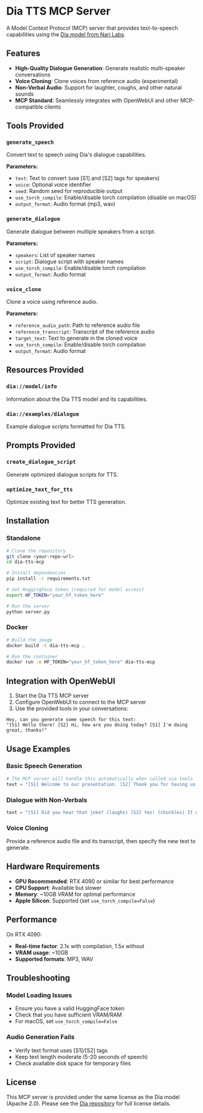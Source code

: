 # Dia TTS MCP Server

A Model Context Protocol (MCP) server that provides text-to-speech capabilities using the [Dia model from Nari Labs](https://github.com/nari-labs/dia).

## Features

- **High-Quality Dialogue Generation**: Generate realistic multi-speaker conversations
- **Voice Cloning**: Clone voices from reference audio (experimental)
- **Non-Verbal Audio**: Support for laughter, coughs, and other natural sounds
- **MCP Standard**: Seamlessly integrates with OpenWebUI and other MCP-compatible clients

## Tools Provided

### `generate_speech`
Convert text to speech using Dia's dialogue capabilities.

**Parameters:**
- `text`: Text to convert (use [S1] and [S2] tags for speakers)
- `voice`: Optional voice identifier
- `seed`: Random seed for reproducible output
- `use_torch_compile`: Enable/disable torch compilation (disable on macOS)
- `output_format`: Audio format (mp3, wav)

### `generate_dialogue`
Generate dialogue between multiple speakers from a script.

**Parameters:**
- `speakers`: List of speaker names
- `script`: Dialogue script with speaker names
- `use_torch_compile`: Enable/disable torch compilation
- `output_format`: Audio format

### `voice_clone`
Clone a voice using reference audio.

**Parameters:**
- `reference_audio_path`: Path to reference audio file
- `reference_transcript`: Transcript of the reference audio
- `target_text`: Text to generate in the cloned voice
- `use_torch_compile`: Enable/disable torch compilation
- `output_format`: Audio format

## Resources Provided

### `dia://model/info`
Information about the Dia TTS model and its capabilities.

### `dia://examples/dialogue`
Example dialogue scripts formatted for Dia TTS.

## Prompts Provided

### `create_dialogue_script`
Generate optimized dialogue scripts for TTS.

### `optimize_text_for_tts`
Optimize existing text for better TTS generation.

## Installation

### Standalone

```bash
# Clone the repository
git clone <your-repo-url>
cd dia-tts-mcp

# Install dependencies
pip install -r requirements.txt

# Set HuggingFace token (required for model access)
export HF_TOKEN="your_hf_token_here"

# Run the server
python server.py
```

### Docker

```bash
# Build the image
docker build -t dia-tts-mcp .

# Run the container
docker run -e HF_TOKEN="your_hf_token_here" dia-tts-mcp
```

## Integration with OpenWebUI

1. Start the Dia TTS MCP server
2. Configure OpenWebUI to connect to the MCP server
3. Use the provided tools in your conversations:

```
Hey, can you generate some speech for this text: 
"[S1] Hello there! [S2] Hi, how are you doing today? [S1] I'm doing great, thanks!"
```

## Usage Examples

### Basic Speech Generation
```python
# The MCP server will handle this automatically when called via tools
text = "[S1] Welcome to our presentation. [S2] Thank you for having us today."
```

### Dialogue with Non-Verbals
```python
text = "[S1] Did you hear that joke? (laughs) [S2] Yes! (chuckles) It was hilarious."
```

### Voice Cloning
Provide a reference audio file and its transcript, then specify the new text to generate.

## Hardware Requirements

- **GPU Recommended**: RTX 4090 or similar for best performance
- **CPU Support**: Available but slower
- **Memory**: ~10GB VRAM for optimal performance
- **Apple Silicon**: Supported (set `use_torch_compile=False`)

## Performance

On RTX 4090:
- **Real-time factor**: 2.1x with compilation, 1.5x without
- **VRAM usage**: ~10GB
- **Supported formats**: MP3, WAV

## Troubleshooting

### Model Loading Issues
- Ensure you have a valid HuggingFace token
- Check that you have sufficient VRAM/RAM
- For macOS, set `use_torch_compile=False`

### Audio Generation Fails
- Verify text format uses [S1]/[S2] tags
- Keep text length moderate (5-20 seconds of speech)
- Check available disk space for temporary files

## License

This MCP server is provided under the same license as the Dia model (Apache 2.0). Please see the [Dia repository](https://github.com/nari-labs/dia) for full license details. 